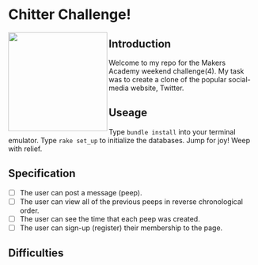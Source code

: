 # Chitter Challenge!

<img align="left" src="https://image.ibb.co/iEEbT7/cc_readme.jpg" width="200" height="200"/>

## Introduction

Welcome to my repo for the Makers Academy weekend challenge(4). My task was to create a clone of the popular social-media website, Twitter.

## Useage

Type ```bundle install``` into your terminal emulator.
Type ```rake set_up``` to initialize the databases.
Jump for joy!
Weep with relief.

## Specification

- [ ] The user can post a message (peep).
- [ ] The user can view all of the previous peeps in reverse chronological order.
- [ ] The user can see the time that each peep was created.
- [ ] The user can sign-up (register) their membership to the page.

## Difficulties
